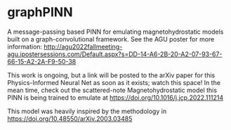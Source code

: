# graphPINN
A message-passing based PINN for emulating magnetohydrostatic models built on a graph-convolutional framework. See the AGU poster for more information: http://agu2022fallmeeting-agu.ipostersessions.com/Default.aspx?s=DD-14-A6-2B-20-A2-07-93-67-66-15-A2-2A-F9-50-38

This work is ongoing, but a link will be posted to the arXiv paper for this Physics-Informed Neural Net as soon as it exists; watch this space! In the mean time, check out the scattered-note Magnetohydrostatic model this PINN is being trained to emulate at https://doi.org/10.1016/j.jcp.2022.111214

This model was heavily inspired by the methodology in https://doi.org/10.48550/arXiv.2003.03485
